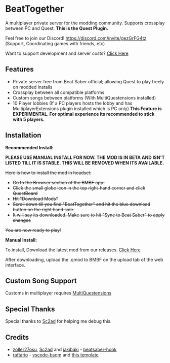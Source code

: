 # BeatTogether
A multiplayer private server for the modding community. Supports crossplay between PC and Quest. **This is the Quest Plugin.**

Feel free to join our Discord! https://discord.com/invite/gezGrFG4tz (Support, Coordinating games with friends, etc) 

Want to support development and server costs? [Click Here](https://www.patreon.com/BeatTogether)

## Features
* Private server free from Beat Saber official; allowing Quest to play freely on modded installs
* Crossplay between all compatible platforms
* Custom songs between platforms (With MultiQuestensions installed)
* 10 Player lobbies (If a PC players hosts the lobby and has MultiplayerExtensions plugin installed which is PC only) **This Feature is EXPERIMENTAL. For optimal experience its recommended to stick with 5 players.**

## Installation

**Recommended Install:**

**PLEASE USE MANUAL INSTALL FOR NOW. THE MOD IS IN BETA AND ISN'T LISTED TILL IT IS STABLE. THIS WILL BE REMOVED WHEN ITS AVAILABLE.**

<strike>
  
Here is how to install the mod in headset:
- Go to the Browser section of the BMBF app.
- Click the small globe icon in the top right-hand corner and click QuestBoard
- Hit "Download Mods"
- Scroll down till you find "BeatTogether" and hit the blue download button on the right hand side.
- It will say its downloaded. Make sure to hit "Sync to Beat Saber" to apply changes</strike>

~~You are now ready to play!~~

**Manual Install:**

To install, Download the latest mod from our releases. [Click Here](https://github.com/pythonology/BeatTogether.Quest/releases)

After downloading, upload the .qmod to BMBF on the upload tab of the web interface.

## Custom Song Support
Customs in multiplayer requires [MultiQuestensions](https://github.com/Goobwabber/MultiQuestensions)

## Special Thanks
Special thanks to [Sc2ad](https://github.com/Sc2ad) for helping me debug this.

## Credits
* [zoller27osu](https://github.com/zoller27osu), [Sc2ad](https://github.com/Sc2ad) and [jakibaki](https://github.com/jakibaki) - [beatsaber-hook](https://github.com/sc2ad/beatsaber-hook)
* [raftario](https://github.com/raftario) - [vscode-bsqm](https://github.com/raftario/vscode-bsqm) and [this template](https://github.com/raftario/bmbf-mod-template)
